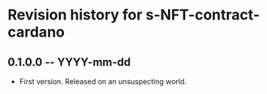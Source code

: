 # Revision history for s-NFT-contract-cardano

## 0.1.0.0 -- YYYY-mm-dd

* First version. Released on an unsuspecting world.
